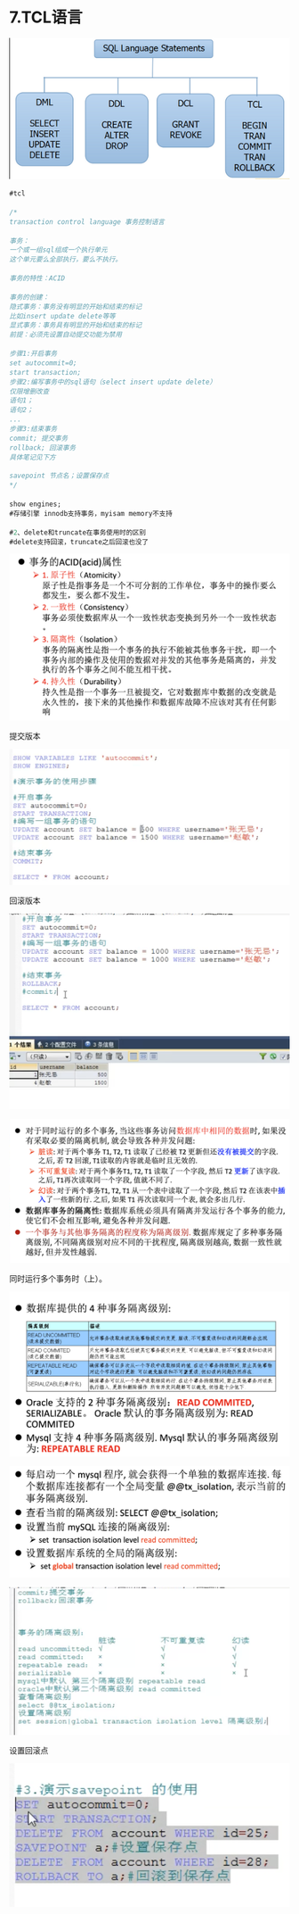 # 7.TCL语言

![7%20TCL%E8%AF%AD%E8%A8%80%203f93c6ac73cd46afa8630d454ef16c41/2018032811343154.png](7%20TCL%E8%AF%AD%E8%A8%80%203f93c6ac73cd46afa8630d454ef16c41/2018032811343154.png)

```sql
#tcl

/*
transaction control language 事务控制语言

事务：
一个或一组sql组成一个执行单元
这个单元要么全部执行，要么不执行。

事务的特性：ACID

事务的创建：
隐式事务：事务没有明显的开始和结束的标记
比如insert update delete等等
显式事务：事务具有明显的开始和结束的标记
前提：必须先设置自动提交功能为禁用

步骤1:开启事务
set autocommit=0;
start transaction;
步骤2:编写事务中的sql语句（select insert update delete）
仅限增删改查
语句1；
语句2；
...
步骤3:结束事务
commit; 提交事务
rollback; 回滚事务
具体笔记见下方

savepoint 节点名；设置保存点
*/

show engines;
#存储引擎 innodb支持事务，myisam memory不支持

#2、delete和truncate在事务使用时的区别
#delete支持回滚，truncate之后回滚也没了

```

![7%20TCL%E8%AF%AD%E8%A8%80%203f93c6ac73cd46afa8630d454ef16c41/2021-04-17_17.00.27.png](7%20TCL%E8%AF%AD%E8%A8%80%203f93c6ac73cd46afa8630d454ef16c41/2021-04-17_17.00.27.png)

提交版本

![7%20TCL%E8%AF%AD%E8%A8%80%203f93c6ac73cd46afa8630d454ef16c41/2021-04-17_17.12.08.png](7%20TCL%E8%AF%AD%E8%A8%80%203f93c6ac73cd46afa8630d454ef16c41/2021-04-17_17.12.08.png)

回滚版本

![7%20TCL%E8%AF%AD%E8%A8%80%203f93c6ac73cd46afa8630d454ef16c41/2021-04-17_17.12.53.png](7%20TCL%E8%AF%AD%E8%A8%80%203f93c6ac73cd46afa8630d454ef16c41/2021-04-17_17.12.53.png)

![7%20TCL%E8%AF%AD%E8%A8%80%203f93c6ac73cd46afa8630d454ef16c41/2021-04-17_17.15.24.png](7%20TCL%E8%AF%AD%E8%A8%80%203f93c6ac73cd46afa8630d454ef16c41/2021-04-17_17.15.24.png)

同时运行多个事务时（上）。  

![7%20TCL%E8%AF%AD%E8%A8%80%203f93c6ac73cd46afa8630d454ef16c41/2021-04-17_17.23.07.png](7%20TCL%E8%AF%AD%E8%A8%80%203f93c6ac73cd46afa8630d454ef16c41/2021-04-17_17.23.07.png)

![7%20TCL%E8%AF%AD%E8%A8%80%203f93c6ac73cd46afa8630d454ef16c41/2021-04-17_17.23.13.png](7%20TCL%E8%AF%AD%E8%A8%80%203f93c6ac73cd46afa8630d454ef16c41/2021-04-17_17.23.13.png)

![7%20TCL%E8%AF%AD%E8%A8%80%203f93c6ac73cd46afa8630d454ef16c41/2021-04-17_17.39.29.png](7%20TCL%E8%AF%AD%E8%A8%80%203f93c6ac73cd46afa8630d454ef16c41/2021-04-17_17.39.29.png)

设置回滚点

![7%20TCL%E8%AF%AD%E8%A8%80%203f93c6ac73cd46afa8630d454ef16c41/2021-04-17_17.41.21.png](7%20TCL%E8%AF%AD%E8%A8%80%203f93c6ac73cd46afa8630d454ef16c41/2021-04-17_17.41.21.png)